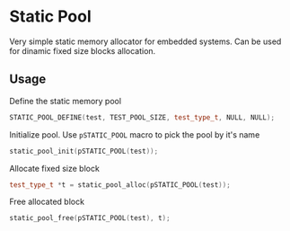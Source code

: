 # Static Pool
Very simple static memory allocator for embedded systems. Can be used for dinamic fixed size blocks allocation.

## Usage
Define the static memory pool
```cpp
STATIC_POOL_DEFINE(test, TEST_POOL_SIZE, test_type_t, NULL, NULL);
```

Initialize pool. Use `pSTATIC_POOL` macro to pick the pool by it's name
```cpp
static_pool_init(pSTATIC_POOL(test));
```

Allocate fixed size block
```cpp
test_type_t *t = static_pool_alloc(pSTATIC_POOL(test));
```

Free allocated block
```cpp
static_pool_free(pSTATIC_POOL(test), t);
```

